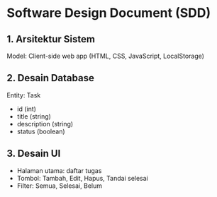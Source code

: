 # Software Design Document (SDD)

## 1. Arsitektur Sistem
Model: Client-side web app (HTML, CSS, JavaScript, LocalStorage)

## 2. Desain Database
Entity: Task
- id (int)
- title (string)
- description (string)
- status (boolean)

## 3. Desain UI
- Halaman utama: daftar tugas
- Tombol: Tambah, Edit, Hapus, Tandai selesai
- Filter: Semua, Selesai, Belum
